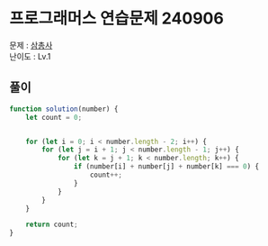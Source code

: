 # 프로그래머스 연습문제 240906

문제 : [삼총사](https://school.programmers.co.kr/learn/courses/30/lessons/131705)  
난이도 : Lv.1

## 풀이

``` javascript
function solution(number) {
    let count = 0;


    for (let i = 0; i < number.length - 2; i++) {
        for (let j = i + 1; j < number.length - 1; j++) {
            for (let k = j + 1; k < number.length; k++) {
                if (number[i] + number[j] + number[k] === 0) {
                    count++;
                }
            }
        }
    }

    return count;
}
```
